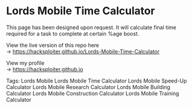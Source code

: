 # Lords Mobile Time Calculator

This page has been designed upon request.
It will calculate final time required for a task to complete at certain %age boost.

View the live version of this repo here  
-> https://hacksploiter.github.io/Lords-Mobile-Time-Calculator

View my profile  
-> https://hacksploiter.github.io

Tags:
Lords Mobile
Lords Mobile Time Calculator
Lords Mobile Speed-Up Calculator
Lords Mobile Research Calculator
Lords Mobile Building Calculator
Lords Mobile Construction Calculator
Lords Mobile Training Calculator
